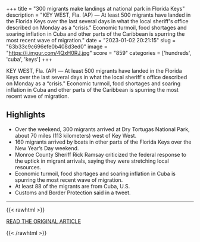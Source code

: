 +++
title = "300 migrants make landings at national park in Florida Keys"
description = "KEY WEST, Fla. (AP) — At least 500 migrants have landed in the Florida Keys over the last several days in what the local sheriff's office described on Monday as a “crisis.\" Economic turmoil, food shortages and soaring inflation in Cuba and other parts of the Caribbean is spurring the most recent wave of migration."
date = "2023-01-02 20:21:15"
slug = "63b33c9c696efe0b408d3ed0"
image = "https://i.imgur.com/4QxH0RJ.jpg"
score = "859"
categories = ['hundreds', 'cuba', 'keys']
+++

KEY WEST, Fla. (AP) — At least 500 migrants have landed in the Florida Keys over the last several days in what the local sheriff's office described on Monday as a “crisis.\" Economic turmoil, food shortages and soaring inflation in Cuba and other parts of the Caribbean is spurring the most recent wave of migration.

## Highlights

- Over the weekend, 300 migrants arrived at Dry Tortugas National Park, about 70 miles (113 kilometers) west of Key West.
- 160 migrants arrived by boats in other parts of the Florida Keys over the New Year’s Day weekend.
- Monroe County Sheriff Rick Ramsay criticized the federal response to the uptick in migrant arrivals, saying they were stretching local resources.
- Economic turmoil, food shortages and soaring inflation in Cuba is spurring the most recent wave of migration.
- At least 88 of the migrants are from Cuba, U.S.
- Customs and Border Protection said in a tweet.

---

{{< rawhtml >}}
  <p class="article-category">
    <a target="_blank" href="https://apnews.com/article/key-west-fish-44ab94b0e19baa64844b949559238fb8">READ THE ORIGINAL ARTICLE</a>
  </p>
{{< /rawhtml >}}
